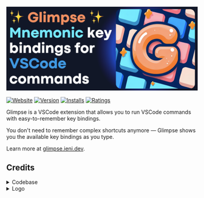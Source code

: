 ![glimpse-logo](website/static/img/glimpse-social-card.png)

[![Website](https://img.shields.io/website?label=glimpse.ieni.dev&url=https%3A%2F%2Fglimpse.ieni.dev)](https://glimpse.ieni.dev)
[![Version](https://img.shields.io/visual-studio-marketplace/v/ieni.glimpse)](https://marketplace.visualstudio.com/items?itemName=ieni.glimpse)
[![Installs](https://img.shields.io/visual-studio-marketplace/i/ieni.glimpse)](https://marketplace.visualstudio.com/items?itemName=ieni.glimpse)
[![Ratings](https://img.shields.io/visual-studio-marketplace/r/ieni.glimpse)](https://marketplace.visualstudio.com/items?itemName=ieni.glimpse)

Glimpse is a VSCode extension that allows you to run VSCode commands with easy-to-remember key bindings.

You don't need to remember complex shortcuts anymore — Glimpse shows you the available key bindings as you type.

Learn more at [glimpse.ieni.dev](https://glimpse.ieni.dev).

## Credits

<details>
  <summary>Codebase</summary>

Parts of the codebase are inspired by:
- [VSpaceCode](https://github.com/VSpaceCode/VSpaceCode)
- [vscode-which-key](https://github.com/VSpaceCode/vscode-which-key)
</details>

<details>
  <summary>Logo</summary>

The logo was generated using [Bing image creator](https://www.bing.com/create). Prompt:

> orange G letter in the middle of blue and salmon keyboard keys. cute. Comfy. Speedy. Cartoonish. Glamorous. logo. contains shiny stars.

[Ambra Lucia Colombo](https://www.linkedin.com/in/ambralcolombo/) edited the image to correct AI defects.

</details>
